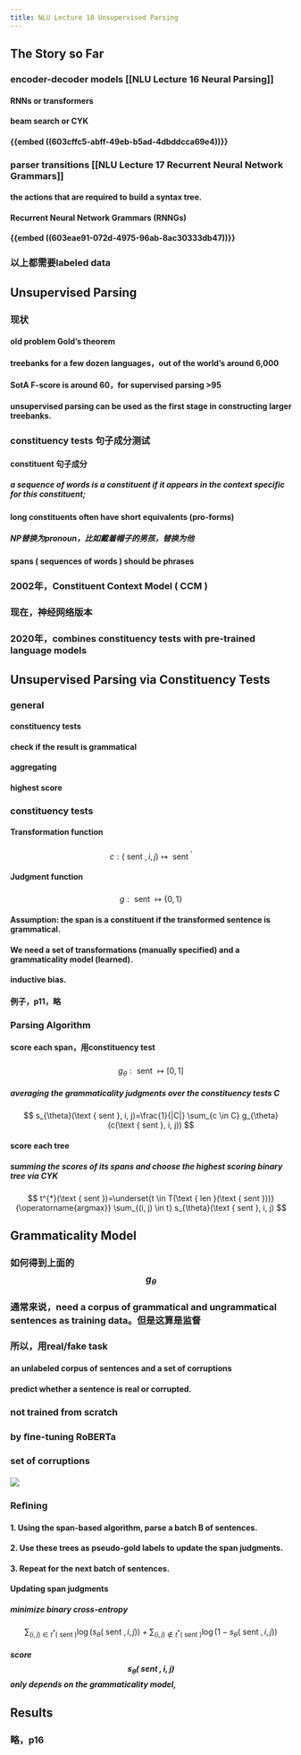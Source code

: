 ```yaml
---
title: NLU Lecture 18 Unsupervised Parsing
---
```


## The Story so Far
### encoder-decoder models [[NLU Lecture 16 Neural Parsing]]
#### RNNs or transformers
#### beam search or CYK
#### {{embed ((603cffc5-abff-49eb-b5ad-4dbddcca69e4))}}
### parser transitions [[NLU Lecture 17 Recurrent Neural Network Grammars]]
#### the actions that are required to build a syntax tree.
#### Recurrent Neural Network Grammars (RNNGs)
#### {{embed ((603eae91-072d-4975-96ab-8ac30333db47))}}
### 以上都需要labeled data
## Unsupervised Parsing
### 现状
#### old problem Gold’s theorem
#### treebanks for a few dozen languages，out of the world’s around 6,000
#### SotA F-score is around 60，for supervised parsing >95
#### unsupervised parsing can be used as the first stage in constructing larger treebanks.
### constituency tests 句子成分测试
#### constituent 句子成分
##### a sequence of words is a constituent if it appears in the context specific for this constituent;
#### long constituents often have short equivalents (pro-forms)
##### NP替换为pronoun，比如戴着帽子的男孩，替换为他
#### **spans** ( sequences of words ) should be **phrases**
### 2002年，Constituent Context Model ( CCM )
### 现在，神经网络版本
### 2020年，combines constituency tests with pre-trained language models
## Unsupervised Parsing via Constituency Tests
### general
#### constituency tests
#### check if the result is grammatical
#### aggregating
#### highest score
### constituency tests
#### Transformation function
#####
$$
c:(\text { sent }, i, j) \mapsto \text { sent }^{\prime}
$$
#### Judgment function
#####
$$
g: \text { sent } \mapsto\{0,1\}
$$
#### Assumption: the span is a constituent if the transformed sentence is grammatical.
#### We need a set of transformations (manually specified) and a grammaticality model (learned).
#### inductive bias.
#### 例子，p11，略
### Parsing Algorithm
#### score each span，用constituency test
#####
$$
g_{\theta}: \text { sent } \mapsto[0,1]
$$
##### averaging the grammaticality judgments over the constituency tests C
#####
$$
s_{\theta}(\text { sent }, i, j)=\frac{1}{|C|} \sum_{c \in C} g_{\theta}(c(\text { sent }, i, j))
$$
#### score each tree
##### summing the scores of its spans and choose the highest scoring binary tree via CYK
#####
$$
t^{*}(\text { sent })=\underset{t \in T(\text { len }(\text { sent }))}{\operatorname{argmax}} \sum_{(i, j) \in t} s_{\theta}(\text { sent }, i, j)
$$
## Grammaticality Model
### 如何得到上面的 $$g_{\theta}$$
### 通常来说，need a corpus of grammatical and ungrammatical sentences as training data。但是这算是监督
### 所以，用real/fake task
#### an unlabeled corpus of sentences and a set of **corruptions**
#### **predict whether a sentence is real or corrupted.**
### not trained from scratch
### by ﬁne-tuning RoBERTa
### set of corruptions
#### ![](https://gitee.com/zhang-weijian-97/pic-go-bed/raw/master/assets/20210303004454.png)
### Reﬁning
#### 1. Using the span-based algorithm, parse a batch B of sentences.
#### 2. Use these trees as pseudo-gold labels to update the span judgments.
#### 3. Repeat for the next batch of sentences.
#### Updating span judgments
##### minimize binary cross-entropy
#####
$$
\sum_{(i, j) \in t^{*}(\text { sent })} \log \left(s_{\theta}(\text { sent }, i, j)\right)+\sum_{(i, j) \notin t^{*}(\text { sent })} \log \left(1-s_{\theta}(\text { sent }, i, j)\right)
$$
##### score $$s_{\theta}(\text { sent }, i, j)$$ only depends on the grammaticality model,
## Results
### 略，p16
